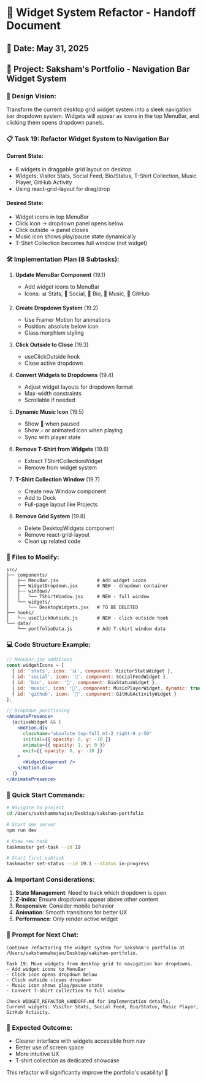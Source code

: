 # 🔄 Widget System Refactor - Handoff Document

## 📅 Date: May 31, 2025
## 🎯 Project: Saksham's Portfolio - Navigation Bar Widget System

### 🎨 Design Vision:
Transform the current desktop grid widget system into a sleek navigation bar dropdown system. Widgets will appear as icons in the top MenuBar, and clicking them opens dropdown panels.

### 📋 Task 19: Refactor Widget System to Navigation Bar

#### Current State:
- 6 widgets in draggable grid layout on desktop
- Widgets: Visitor Stats, Social Feed, Bio/Status, T-Shirt Collection, Music Player, GitHub Activity
- Using react-grid-layout for drag/drop

#### Desired State:
- Widget icons in top MenuBar
- Click icon → dropdown panel opens below
- Click outside → panel closes
- Music icon shows play/pause state dynamically
- T-Shirt Collection becomes full window (not widget)

### 🛠️ Implementation Plan (8 Subtasks):

1. **Update MenuBar Component** (19.1)
   - Add widget icons to MenuBar
   - Icons: 📊 Stats, 📱 Social, 👤 Bio, 🎵 Music, 🐙 GitHub

2. **Create Dropdown System** (19.2)
   - Use Framer Motion for animations
   - Position: absolute below icon
   - Glass morphism styling

3. **Click Outside to Close** (19.3)
   - useClickOutside hook
   - Close active dropdown

4. **Convert Widgets to Dropdowns** (19.4)
   - Adjust widget layouts for dropdown format
   - Max-width constraints
   - Scrollable if needed

5. **Dynamic Music Icon** (19.5)
   - Show 🎵 when paused
   - Show 🎶 or animated icon when playing
   - Sync with player state

6. **Remove T-Shirt from Widgets** (19.6)
   - Extract TShirtCollectionWidget
   - Remove from widget system

7. **T-Shirt Collection Window** (19.7)
   - Create new Window component
   - Add to Dock
   - Full-page layout like Projects

8. **Remove Grid System** (19.8)
   - Delete DesktopWidgets component
   - Remove react-grid-layout
   - Clean up related code

### 📁 Files to Modify:

```
src/
├── components/
│   ├── MenuBar.jsx              # Add widget icons
│   ├── WidgetDropdown.jsx       # NEW - dropdown container
│   ├── windows/
│   │   └── TShirtWindow.jsx     # NEW - full window
│   └── widgets/
│       └── DesktopWidgets.jsx   # TO BE DELETED
├── hooks/
│   └── useClickOutside.js       # NEW - click outside hook
└── data/
    └── portfolioData.js         # Add T-shirt window data
```

### 💻 Code Structure Example:

```jsx
// MenuBar.jsx additions
const widgetIcons = [
  { id: 'stats', icon: '📊', component: VisitorStatsWidget },
  { id: 'social', icon: '📱', component: SocialFeedWidget },
  { id: 'bio', icon: '👤', component: BioStatusWidget },
  { id: 'music', icon: '🎵', component: MusicPlayerWidget, dynamic: true },
  { id: 'github', icon: '🐙', component: GitHubActivityWidget }
];

// Dropdown positioning
<AnimatePresence>
  {activeWidget && (
    <motion.div
      className="absolute top-full mt-2 right-0 z-50"
      initial={{ opacity: 0, y: -10 }}
      animate={{ opacity: 1, y: 0 }}
      exit={{ opacity: 0, y: -10 }}
    >
      <WidgetComponent />
    </motion.div>
  )}
</AnimatePresence>
```

### 🚀 Quick Start Commands:

```bash
# Navigate to project
cd /Users/sakshammahajan/Desktop/saksham-portfolio

# Start dev server
npm run dev

# View new task
taskmaster get-task --id 19

# Start first subtask
taskmaster set-status --id 19.1 --status in-progress
```

### ⚠️ Important Considerations:

1. **State Management**: Need to track which dropdown is open
2. **Z-index**: Ensure dropdowns appear above other content
3. **Responsive**: Consider mobile behavior
4. **Animation**: Smooth transitions for better UX
5. **Performance**: Only render active widget

### 📝 Prompt for Next Chat:

```
Continue refactoring the widget system for Saksham's portfolio at /Users/sakshammahajan/Desktop/saksham-portfolio.

Task 19: Move widgets from desktop grid to navigation bar dropdowns.
- Add widget icons to MenuBar
- Click icon opens dropdown below
- Click outside closes dropdown  
- Music icon shows play/pause state
- Convert T-shirt collection to full window

Check WIDGET_REFACTOR_HANDOFF.md for implementation details.
Current widgets: Visitor Stats, Social Feed, Bio/Status, Music Player, GitHub Activity.
```

### 🎯 Expected Outcome:
- Cleaner interface with widgets accessible from nav
- Better use of screen space
- More intuitive UX
- T-shirt collection as dedicated showcase

This refactor will significantly improve the portfolio's usability! 🚀
